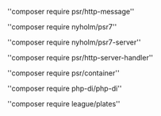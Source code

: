 

''composer require psr/http-message''

''composer require nyholm/psr7''

''composer require nyholm/psr7-server''

''composer require psr/http-server-handler''

''composer require psr/container''

''composer require php-di/php-di''

''composer require league/plates''